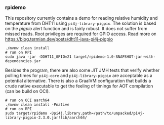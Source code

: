 ### rpidemo

This repository currently contains a demo for reading relative humidity and temperature from DHT11 using `pi4j-library-pigpio`.
The solution is based on the *pigpio* alert function and is fairly robust. It does not suffer from missed reads. Root privileges are required for GPIO access.
Read more on https://blog.termian.dev/posts/dht11-java-pi4j-pigpio

```shell
./mvnw clean install
# run on RPI
sudo java -jar -DDHT11_GPIO=21 target/rpidemo-1.0-SNAPSHOT-jar-with-dependencies.jar
```

Besides the program, there are also some JIT JMH tests that verify whether polling times for `pi4j-core` and `pi4j-library-pigpio` are acceptable as a potential alternative.
There is also a GraalVM configuration that builds a crude native executable to get the feeling of timings for AOT compilation (can be build on OCI).

```shell
# run on OCI aarch64
./mvnw clean install -Pnative
# run on RPI
sudo target/rpidemo -Dpi4j.library.path=/path/to/unpacked/pi4j-library-pigpio-2.3.0.jar!lib/aarch64/
```